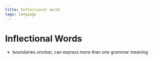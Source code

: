 ```yaml
---
title: Inflectional words
tags: language
---
```


# Inflectional Words
- boundaries unclear, can express more than one grammar meaning















































































